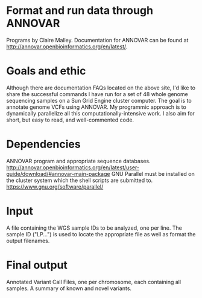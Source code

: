 # Format and run data through ANNOVAR
Programs by Claire Malley. Documentation for ANNOVAR can be found at http://annovar.openbioinformatics.org/en/latest/.

# Goals and ethic
Although there are documentation FAQs located on the above site, I'd like to share the successful commands I have run for a set of 48 whole genome sequencing samples on a Sun Grid Engine cluster computer. The goal is to annotate genome VCFs using ANNOVAR. My programmic approach is to dynamically parallelize all this computationally-intensive work. I also aim for short, but easy to read, and well-commented code.

# Dependencies
ANNOVAR program and appropriate sequence databases. http://annovar.openbioinformatics.org/en/latest/user-guide/download/#annovar-main-package
GNU Parallel must be installed on the cluster system which the shell scripts are submitted to. https://www.gnu.org/software/parallel/

# Input
A file containing the WGS sample IDs to be analyzed, one per line. The sample ID ("LP...") is used to locate the appropriate file as well as format the output filenames.

# Final output
Annotated Variant Call Files, one per chromosome, each containing all samples.
A summary of known and novel variants.
